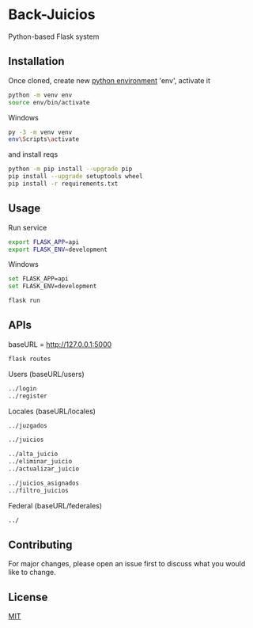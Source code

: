 # Back-Juicios

Python-based Flask system

## Installation

Once cloned, create new [python environment](https://docs.python.org/3/tutorial/venv.html) 'env', activate it

```bash
python -m venv env
source env/bin/activate
```

Windows

```bash
py -3 -m venv venv
env\Scripts\activate
```

and install reqs

```bash
python -m pip install --upgrade pip
pip install --upgrade setuptools wheel
pip install -r requirements.txt
```

## Usage

Run service

```bash
export FLASK_APP=api
export FLASK_ENV=development
```

Windows

```bash
set FLASK_APP=api
set FLASK_ENV=development
```

```bash
flask run
```

## APIs
baseURL = http://127.0.0.1:5000

```bash
flask routes
```

Users (baseURL/users)

```bash
../login
../register
```

Locales (baseURL/locales)

```bash
../juzgados

../juicios

../alta_juicio
../eliminar_juicio
../actualizar_juicio

../juicios_asignados
../filtro_juicios
```

Federal (baseURL/federales)

```bash
../
```

## Contributing

For major changes, please open an issue first to discuss what you would like to change.

## License
[MIT](https://choosealicense.com/licenses/mit/)